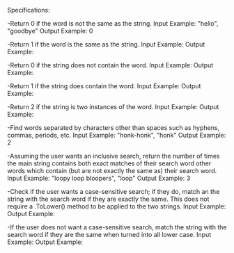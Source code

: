 
Specifications:

-Return 0 if the word is not the same as the string.
Input Example: "hello", "goodbye"
Output Example: 0

-Return 1 if the word is the same as the string.
Input Example:
Output Example:

-Return 0 if the string does not contain the word.
Input Example:
Output Example:

-Return 1 if the string does contain the word.
Input Example:
Output Example:

-Return 2 if the string is two instances of the word.
Input Example:
Output Example:

-Find words separated by characters other than spaces such as hyphens, commas, periods, etc.
Input Example: "honk-honk", "honk"
Output Example: 2

-Assuming the user wants an inclusive search, return the number of times the main string contains both exact matches of their search word other words which contain (but are not exactly the same as) their search word.
Input Example: "loopy loop bloopers", "loop"
Output Example: 3

-Check if the user wants a case-sensitive search; if they do, match an the string with the search word if they are exactly the same.  This does not require a .ToLower() method to be applied to the two strings.
Input Example:
Output Example:

-If the user does not want a case-sensitive search, match the string with the search word if they are the same when turned into all lower case.
Input Example:
Output Example:
